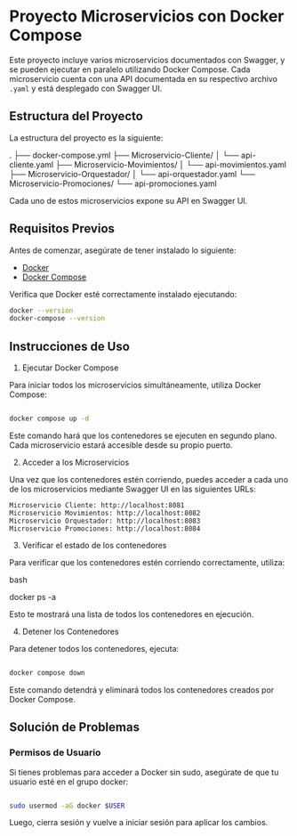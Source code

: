 # Proyecto Microservicios con Docker Compose

Este proyecto incluye varios microservicios documentados con Swagger, y se pueden ejecutar en paralelo utilizando Docker Compose. Cada microservicio cuenta con una API documentada en su respectivo archivo `.yaml` y está desplegado con Swagger UI.

## Estructura del Proyecto

La estructura del proyecto es la siguiente:

. ├── docker-compose.yml ├── Microservicio-Cliente/ │ └── api-cliente.yaml ├── Microservicio-Movimientos/ │ └── api-movimientos.yaml ├── Microservicio-Orquestador/ │ └── api-orquestador.yaml └── Microservicio-Promociones/ └── api-promociones.yaml


Cada uno de estos microservicios expone su API en Swagger UI.

## Requisitos Previos

Antes de comenzar, asegúrate de tener instalado lo siguiente:

- [Docker](https://www.docker.com/get-started)
- [Docker Compose](https://docs.docker.com/compose/install/)

Verifica que Docker esté correctamente instalado ejecutando:

```bash
docker --version
docker-compose --version
```

## Instrucciones de Uso

1. Ejecutar Docker Compose

Para iniciar todos los microservicios simultáneamente, utiliza Docker Compose:

```bash

docker compose up -d

```

Este comando hará que los contenedores se ejecuten en segundo plano. Cada microservicio estará accesible desde su propio puerto.

2. Acceder a los Microservicios

Una vez que los contenedores estén corriendo, puedes acceder a cada uno de los microservicios mediante Swagger UI en las siguientes URLs:

    Microservicio Cliente: http://localhost:8081
    Microservicio Movimientos: http://localhost:8082
    Microservicio Orquestador: http://localhost:8083
    Microservicio Promociones: http://localhost:8084

3. Verificar el estado de los contenedores

Para verificar que los contenedores estén corriendo correctamente, utiliza:

bash

docker ps -a

Esto te mostrará una lista de todos los contenedores en ejecución.

4. Detener los Contenedores

Para detener todos los contenedores, ejecuta:

```bash

docker compose down

```

Este comando detendrá y eliminará todos los contenedores creados por Docker Compose.

## Solución de Problemas

### Permisos de Usuario

Si tienes problemas para acceder a Docker sin sudo, asegúrate de que tu usuario esté en el grupo docker:

```bash

sudo usermod -aG docker $USER

```

Luego, cierra sesión y vuelve a iniciar sesión para aplicar los cambios.

